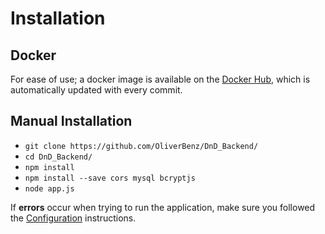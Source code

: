 # Installation

## Docker
For ease of use; a docker image is available on the [Docker Hub](https://hub.docker.com/r/oliverbenz/dndbackend), which is automatically updated with every commit. 

## Manual Installation
- `git clone https://github.com/OliverBenz/DnD_Backend/`
- `cd DnD_Backend/`
- `npm install`
- `npm install --save cors mysql bcryptjs`
- `node app.js`

If **errors** occur when trying to run the application, make sure you followed the [Configuration](configuration.md) instructions.
